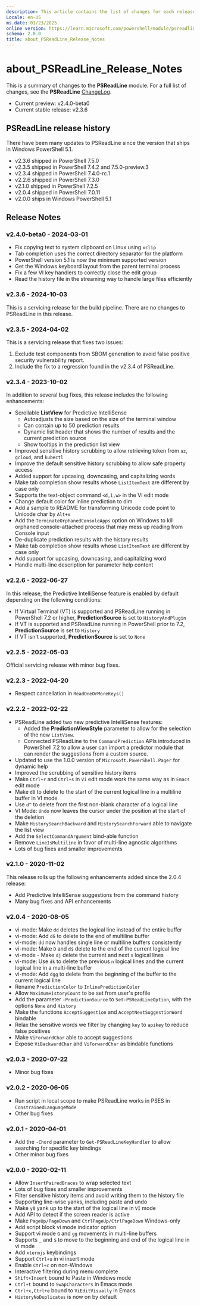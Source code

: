 ```yaml
---
description: This article contains the list of changes for each released version of PSReadLine.
Locale: en-US
ms.date: 01/23/2025
online version: https://learn.microsoft.com/powershell/module/psreadline/about/about_psreadline_release_notes?view=powershell-7.4&WT.mc_id=ps-gethelp
schema: 2.0.0
title: about_PSReadLine_Release_Notes
---
```

# about_PSReadLine_Release_Notes

This is a summary of changes to the **PSReadLine** module. For a full list of
changes, see the **PSReadLine** [ChangeLog][01].

- Current preview: v2.4.0-beta0
- Current stable release: v2.3.6

## PSReadLine release history

There have been many updates to PSReadLine since the version that ships in
Windows PowerShell 5.1.

- v2.3.6 shipped in PowerShell 7.5.0
- v2.3.5 shipped in PowerShell 7.4.2 and 7.5.0-preview.3
- v2.3.4 shipped in PowerShell 7.4.0-rc.1
- v2.2.6 shipped in PowerShell 7.3.0
- v2.1.0 shipped in PowerShell 7.2.5
- v2.0.4 shipped in PowerShell 7.0.11
- v2.0.0 ships in Windows PowerShell 5.1

## Release Notes

### v2.4.0-beta0 - 2024-03-01

- Fix copying text to system clipboard on Linux using `xclip`
- Tab completion uses the correct directory separator for the platform
- PowerShell version 5.1 is now the minimum supported version
- Get the Windows keyboard layout from the parent terminal process
- Fix a few VI key handlers to correctly close the edit group
- Read the history file in the streaming way to handle large files efficiently

### v2.3.6 - 2024-10-03

This is a servicing release for the build pipeline. There are no changes to
PSReadLine in this release.

### v2.3.5 - 2024-04-02

This is a servicing release that fixes two issues:

1. Exclude test components from SBOM generation to avoid false positive
   security vulnerability report.
1. Include the fix to a regression found in the v2.3.4 of PSReadLine.

### v2.3.4 - 2023-10-02

In addition to several bug fixes, this release includes the following
enhancements:

- Scrollable **ListView** for Predictive IntelliSense
  - Autoadjusts the size based on the size of the terminal window
  - Can contain up to 50 prediction results
  - Dynamic list header that shows the number of results and the current
    prediction source
  - Show tooltips in the prediction list view
- Improved sensitive history scrubbing to allow retrieving token from `az`,
  `gcloud`, and `kubectl`
- Improve the default sensitive history scrubbing to allow safe property access
- Added support for upcasing, downcasing, and capitalizing words
- Make tab completion show results whose `ListItemText` are different by case
  only
- Supports the text-object command `<d,i,w>` in the VI edit mode
- Change default color for inline prediction to dim
- Add a sample to README for transforming Unicode code point to Unicode char by
  `Alt+x`
- Add the `TerminateOrphanedConsoleApps` option on Windows to kill orphaned
  console-attached process that may mess up reading from Console input
- De-duplicate prediction results with the history results
- Make tab completion show results whose `ListItemText` are different by case only
- Add support for upcasing, downcasing, and capitalizing word
- Handle multi-line description for parameter help content

### v2.2.6 - 2022-06-27

In this release, the Predictive IntelliSense feature is enabled by default
depending on the following conditions:

- If Virtual Terminal (VT) is supported and PSReadLine running in PowerShell
  7.2 or higher, **PredictionSource** is set to `HistoryAndPlugin`
- If VT is supported and PSReadLine running in PowerShell prior to 7.2,
  **PredictionSource** is set to `History`
- If VT isn't supported, **PredictionSource** is set to `None`

### v2.2.5 - 2022-05-03

Official servicing release with minor bug fixes.

### v2.2.3 - 2022-04-20

- Respect cancellation in `ReadOneOrMoreKeys()`

### v2.2.2 - 2022-02-22

- PSReadLine added two new predictive IntelliSense features:
  - Added the **PredictionViewStyle** parameter to allow for the selection of
    the new `ListView`.
  - Connected PSReadLine to the `CommandPrediction` APIs introduced in
    PowerShell 7.2 to allow a user can import a predictor module that can
    render the suggestions from a custom source.
- Updated to use the 1.0.0 version of `Microsoft.PowerShell.Pager` for
  dynamic help
- Improved the scrubbing of sensitive history items
- Make `Ctrl+r` and `Ctrl+s` in `Vi` edit mode work the same way as in `Emacs`
  edit mode
- Make `d0` to delete to the start of the current logical line in a multiline
  buffer in VI mode
- Use `d^` to delete from the first non-blank character of a logical line
- VI Mode: `Undo` now leaves the cursor under the position at the start of the
  deletion
- Make `HistorySearchBackward` and `HistorySearchForward` able to navigate the
  list view
- Add the `SelectCommandArgument` bind-able function
- Remove `LineIsMultiline` in favor of multi-line agnostic algorithms
- Lots of bug fixes and smaller improvements

### v2.1.0 - 2020-11-02

This release rolls up the following enhancements added since the 2.0.4
release:

- Add Predictive IntelliSense suggestions from the command history
- Many bug fixes and API enhancements

### v2.0.4 - 2020-08-05

- vi-mode: Make `dd` deletes the logical line instead of the entire buffer
- vi-mode: Add `dG` to delete to the end of multiline buffer
- vi-mode: `dd` now handles single line or multiline buffers consistently
- vi-mode: Make `D` and `d$` delete to the end of the current logical line
- vi-mode - Make `dj` delete the current and next `n` logical lines
- vi-mode: Use `dk` to delete the previous `n` logical lines and the current
  logical line in a multi-line buffer
- vi-mode: Add `dgg` to delete from the beginning of the buffer to the current
  logical line
- Rename `PredictionColor` to `InlinePredictionColor`
- Allow `MaximumHistoryCount` to be set from user's profile
- Add the parameter `-PredictionSource` to `Set-PSReadLineOption`, with the options `None` and `History`
- Make the functions `AcceptSuggestion` and `AcceptNextSuggestionWord` bindable
- Relax the sensitive words we filter by changing `key` to `apikey` to reduce false positives
- Make `ViForwardChar` able to accept suggestions
- Expose `ViBackwardChar` and `ViForwardChar` as bindable functions

### v2.0.3 - 2020-07-22

- Minor bug fixes

### v2.0.2 - 2020-06-05

- Run script in local scope to make PSReadLine works in PSES in
  `ConstrainedLanguageMode`
- Other bug fixes

### v2.0.1 - 2020-04-01

- Add the `-Chord` parameter to `Get-PSReadLineKeyHandler` to allow searching
  for specific key bindings
- Other minor bug fixes

### v2.0.0 - 2020-02-11

- Allow `InsertPairedBraces` to wrap selected text
- Lots of bug fixes and smaller improvements
- Filter sensitive history items and avoid writing them to the history file
- Supporting line-wise yanks, including paste and undo
- Make `y0` yank up to the start of the logical line in `VI` mode
- Add API to detect if the screen reader is active
- Make `PageUp/PageDown` and `CtrlPageUp/CtrlPageDown` Windows-only
- Add script block vi mode indicator option
- Support vi mode `G` and `gg` movements in multi-line buffers
- Supports `_` and `$` to move to the beginning and end of the logical line in
  vi mode
- Add `xtermjs` keybindings
- Support `Ctrl+u` in vi insert mode
- Enable `Ctrl+c` on non-Windows
- Interactive filtering during menu complete
- `Shift+Insert` bound to Paste in Windows mode
- `Ctrl+t` bound to `SwapCharacters` in Emacs mode
- `Ctrl+x,Ctrl+e` bound to `ViEditVisually` in Emacs
- `HistoryNoDuplicates` is now on by default

<!-- link references -->
[01]: https://github.com/PowerShell/PSReadLine/blob/master/PSReadLine/Changes.txt
